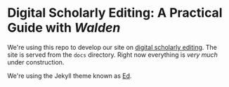 # Digital Scholarly Editing: A Practical Guide with *Walden*

We're using this repo to develop our site on [digital scholarly editing](https://milnegeneseo.github.io/digital-scholarly-editing). The site is served from the `docs` directory. Right now everything is *very much* under construction.

We're using the Jekyll theme known as [Ed](https://github.com/minicomp/ed).
